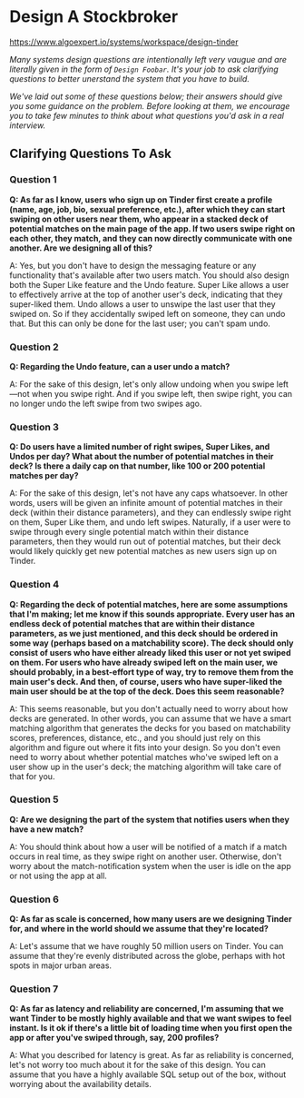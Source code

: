 # Design A Stockbroker

https://www.algoexpert.io/systems/workspace/design-tinder

*Many systems design questions are intentionally left very vaugue and are literally given in the form of `Design Foobar`. It's your job to ask clarifying questions to better unerstand the system that you have to build.*

*We've laid out some of these questions below; their answers should give you some guidance on the problem. Before looking at them, we encourage you to take few minutes to think about what questions you'd ask in a real interview.*

## Clarifying Questions To Ask


### Question 1
**Q: As far as I know, users who sign up on Tinder first create a profile (name, age, job, bio, sexual preference, etc.), after which they can start swiping on other users near them, who appear in a stacked deck of potential matches on the main page of the app. If two users swipe right on each other, they match, and they can now directly communicate with one another. Are we designing all of this?**

A: Yes, but you don't have to design the messaging feature or any functionality that's available after two users match. You should also design both the Super Like feature and the Undo feature. Super Like allows a user to effectively arrive at the top of another user's deck, indicating that they super-liked them. Undo allows a user to unswipe the last user that they swiped on. So if they accidentally swiped left on someone, they can undo that. But this can only be done for the last user; you can't spam undo.


### Question 2
**Q: Regarding the Undo feature, can a user undo a match?**

A: For the sake of this design, let's only allow undoing when you swipe left—not when you swipe right. And if you swipe left, then swipe right, you can no longer undo the left swipe from two swipes ago.


### Question 3
**Q: Do users have a limited number of right swipes, Super Likes, and Undos per day? What about the number of potential matches in their deck? Is there a daily cap on that number, like 100 or 200 potential matches per day?**

A: For the sake of this design, let's not have any caps whatsoever. In other words, users will be given an infinite amount of potential matches in their deck (within their distance parameters), and they can endlessly swipe right on them, Super Like them, and undo left swipes. Naturally, if a user were to swipe through every single potential match within their distance parameters, then they would run out of potential matches, but their deck would likely quickly get new potential matches as new users sign up on Tinder.


### Question 4
**Q: Regarding the deck of potential matches, here are some assumptions that I'm making; let me know if this sounds appropriate. Every user has an endless deck of potential matches that are within their distance parameters, as we just mentioned, and this deck should be ordered in some way (perhaps based on a matchability score). The deck should only consist of users who have either already liked this user or not yet swiped on them. For users who have already swiped left on the main user, we should probably, in a best-effort type of way, try to remove them from the main user's deck. And then, of course, users who have super-liked the main user should be at the top of the deck. Does this seem reasonable?**

A: This seems reasonable, but you don't actually need to worry about how decks are generated. In other words, you can assume that we have a smart matching algorithm that generates the decks for you based on matchability scores, preferences, distance, etc., and you should just rely on this algorithm and figure out where it fits into your design. So you don't even need to worry about whether potential matches who've swiped left on a user show up in the user's deck; the matching algorithm will take care of that for you.


### Question 5
**Q: Are we designing the part of the system that notifies users when they have a new match?**

A: You should think about how a user will be notified of a match if a match occurs in real time, as they swipe right on another user. Otherwise, don't worry about the match-notification system when the user is idle on the app or not using the app at all.


### Question 6
**Q: As far as scale is concerned, how many users are we designing Tinder for, and where in the world should we assume that they're located?**

A: Let's assume that we have roughly 50 million users on Tinder. You can assume that they're evenly distributed across the globe, perhaps with hot spots in major urban areas.


### Question 7
**Q: As far as latency and reliability are concerned, I'm assuming that we want Tinder to be mostly highly available and that we want swipes to feel instant. Is it ok if there's a little bit of loading time when you first open the app or after you've swiped through, say, 200 profiles?**

A: What you described for latency is great. As far as reliability is concerned, let's not worry too much about it for the sake of this design. You can assume that you have a highly available SQL setup out of the box, without worrying about the availability details.

